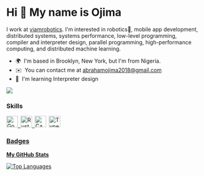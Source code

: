 Hi 👋 My name is Ojima
===============================

I work at [viamrobotics](https://viam.com). I'm interested in robotics🤖, mobile app development, distributed systems, systems performance, low-level programming, compiler and interpreter design, parallel programming, high-performance computing, and distributed machine learning.

*   🌍  I'm based in Brooklyn, New York, but I'm from Nigeria.
*   ✉️  You can contact me at [abrahamojima2018@gmail.com](mailto:abrahamojima2018@gmail.com)
*   🧠  I'm learning Interpreter design

<a href="https://www.github.com/oabraham1" target="_blank" rel="noreferrer"><img src="https://img.shields.io/github/followers/oabraham1?logo=github&style=for-the-badge&color=0891b2&labelColor=1c1917" /></a>

### Skills 
<p align="left">
  
<a href="https://www.go.dev/" target="_blank" rel="noreferrer"><img src="https://raw.githubusercontent.com/danielcranney/readme-generator/main/public/icons/skills/go-colored.svg" width="30" height="30" alt="Go" />&ensp;<a href="https://www.rust-lang.org/" target="_blank" rel="noreferrer"><img src="https://raw.githubusercontent.com/danielcranney/readme-generator/main/public/icons/skills/rust-colored.svg" width="30" height="30" alt="Rust" />&ensp;<a href="https://www.cplusplus.com/" target="_blank" rel="noreferrer"><img src="https://raw.githubusercontent.com/danielcranney/readme-generator/main/public/icons/skills/cplusplus-colored.svg" width="30" height="30" alt="C++" /></a>&ensp;<a href="https://www.typescriptlang.org/" target="_blank" rel="noreferrer"><img src="https://raw.githubusercontent.com/danielcranney/readme-generator/main/public/icons/skills/typescript-colored.svg" width="30" height="30" alt="TypeScript" /></a>&ensp;<a href="https://cloud.google.com/" target="_blank" rel="noreferrer">


</p>
                    
### Badges

<b>My GitHub Stats</b>

<a href="https://github.com/oabraham1" align="left">
<img src="https://github-readme-stats.vercel.app/api/top-langs/?username=oabraham1&langs_count=10&title_color=0891b2&text_color=ffffff&icon_color=0891b2&bg_color=1c1917&hide_border=true&locale=en&custom_title=Top%20%Languages" alt="Top Languages" />
</a>
